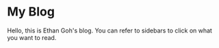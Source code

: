 # My Blog

Hello, this is Ethan Goh's blog. You can refer to sidebars to click on what you want to read.
